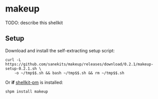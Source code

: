 # makeup

TODO: describe this shellkit

## Setup

Download and install the self-extracting setup script:
```
curl -L https://github.com/sanekits/makeup/releases/download/0.2.1/makeup-setup-0.2.1.sh \
    -o ~/tmp$$.sh && bash ~/tmp$$.sh && rm ~/tmp$$.sh
```


Or **if** [shellkit-pm](https://github.com/sanekits/shellkit-pm) is installed:

    shpm install makeup

##
